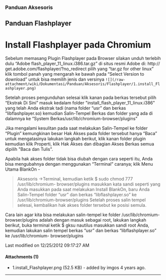 ### Panduan Aksesoris
## Panduan Flashplayer

# Install Flashplayer pada Chromium
Sebelum memasang Plugin Flashplayer pada Browser silakan unduh terlebih dulu
“Adobe flash_player_11_linux.i386.tar.gz” di situs resmi Adobe di: ​http://
get.adobe.com/flashplayer/?no_redirect pilih yang “tar.gz for other linux” klik
tombol panah yang mengarah ke bawah pada “Select Version to download” untuk
bisa memilih jenis dan versinya
`![](/raw-attachment/wiki/Dokumentasi/Panduan/Aksesoris/Flashplayer/1.install_Flashplayer.png)`

Setelah proses pengunduhan selesai klik kanan pada berkas tersebut pilih
“Ekstrak Di Sini” masuk kedalam folder "install_flash_player_11_linux.i386"
yang telah Anda ekstrak tadi (nama folder “usr” dan berkas “libflashplayer.so)
kemudian Salin-Tempel Berkas dan folder yang ada di dalamnya ke “System Berkas/usr/lib/chromium-browser/plugins"

Jika mengalami kesulitan pada saat melakukan Salin-Tempel ke folder “Plugin”
kemungkinan besar Hak Akses pada folder tersebut hanya “Baca” untuk
mengatasinya lakukan langkah berikut, klik kanan folder plugin kemudian klik
Properti, klik Hak Akses dan dibagian Akses Berkas semua dipilih "Baca dan
Tulis".

Apabila hak akses folder tidak bisa diubah dengan cara seperti itu, Anda bisa
mengubahnya dengan menggunakan “Terminal” caranya; klik Menu Utama BlankOn -
>Aksesoris ->Terminal, kemudian ketik $ sudo chmod 777 /usr/lib/chromium-
browser/plugins masukkan kata sandi seperti yang Anda masukkan pada saat
melakukan Install BlankOn, baru Anda Salin-Tempel folder “usr” dan berkas
“libflashplayer.so” ke /usr/lib/chromium-browser/plugins
Setelah proses salin tempel selesai, kembalikan hak akses folder tersebut ke
posisi semula.

Cara lain agar kita bisa melakukan salin-tempel ke folder /usr/lib/chromium-
browser/plugins adalah dengan masuk sebagai root, lakukan langkah berikut, buka
terminal ketik $ gksu nautilus masukkan sandi root Anda, kemudian lakukan salin
tempel berkas “usr” dan berkas “libflashplayer.so” ke /usr/lib/chromium-
browser/plugins

Last modified on 12/25/2012 09:17:27 AM

#### Attachments (1)
   * 1.install_Flashplayer.png​ (52.5 KB) - added by imgos 4 years ago.

---
